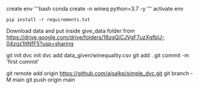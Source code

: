create env
'''bash
      conda create -n wineq python=3.7 -y
'''
activate env
```conda activate wineq
pip install -r requirements.txt
```
Download data and put inside give_data folder
from https://drive.google.com/drive/folders/18zqQiCJVgF7uzXgfbIJ-04zgz1ItNfF5?usp=sharing

git init
dvc init
dvc add data_given/winequality.csv
git add .
git commit -m 'first commit'

git remote add origin https://github.com/ajsalkp/simple_dvc.git
git branch -M main
git push origin main


